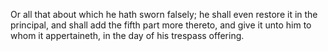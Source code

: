 Or all that about which he hath sworn falsely; he shall even restore it in the principal, and shall add the fifth part more thereto, and give it unto him to whom it appertaineth, in the day of his trespass offering.
